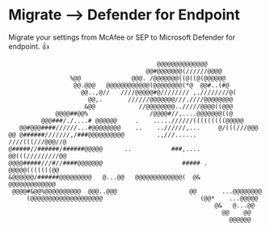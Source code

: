 # Migrate --> Defender for Endpoint
Migrate your settings from McAfee or SEP to Microsoft Defender for endpoint. :thumbsup:


                                             @@@@@@@@@@@@@@                     
                                          @@#@@@@@@@(//////@@@@                 
                     %@@              @@@. /@@@@@@@((@((@(@@@@@@                
                      @@.@@@   @@@@@@@@@@@@(@@@@@@@@(*@  @@#..(#@               
                        @@..,@//   ////@@@@@#@//////// ,.////////@(             
                          @@,.       //////@@@@@@@///.////@@@@@@@@              
                         &@@            //@@@@@@@@../////@@@@((@@@              
                 @@@@##@@%                 /@@@@#//,....@@@@@@@((@              
             @@@###/./....# @@@@@@     .    .....//////(((((((((@@@@@           
       @@#@@@####//////...#@@@@@@@@    ..    ..//////,...     @/(((///@@@       
    @@ @######///////,/###@@@@@@@@@@         .,///......        ////(((///@@@//@ 
    @#####//######/######@@@@@      ..           ###,....        @@(((/////////@@
    @@@@#####///#//####@@@@@@@                      ##### .         @@@@@(((((((@@  
    &@@@@@@/######@@@@@@@@@   @...@@   @@@@@@@@@@@@@(  @&         @@@@@@@@@@@@@    
     @@@@#&@@%@@@@@@@@@@  @@@..@@@                    @@       ...@@@@@@@@      
         (@@@@@@@@@@@@@@@@@@@@                           (@@*    ...@@@@@       
                                                             @&   @...@@        
                                                               @@    @@         
                                                                 @@@@@@         

